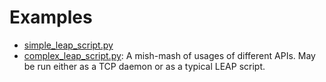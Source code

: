 # Examples

* [simple_leap_script.py](s)
* [complex_leap_script.py](complex_leap_script.py): A mish-mash of
  usages of different APIs. May be run either as a TCP daemon or as a typical LEAP script.
